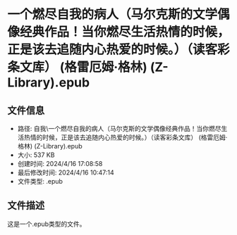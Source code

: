 ﻿# 一个燃尽自我的病人（马尔克斯的文学偶像经典作品！当你燃尽生活热情的时候，正是该去追随内心热爱的时候。）（读客彩条文库） (格雷厄姆·格林) (Z-Library).epub

## 文件信息
- 路径: 自我\一个燃尽自我的病人（马尔克斯的文学偶像经典作品！当你燃尽生活热情的时候，正是该去追随内心热爱的时候。）（读客彩条文库） (格雷厄姆·格林) (Z-Library).epub
- 大小: 537 KB
- 创建时间: 2024/4/16 17:08:58
- 最后修改时间: 2024/4/16 10:47:14
- 文件类型: .epub

## 文件描述
这是一个.epub类型的文件。

